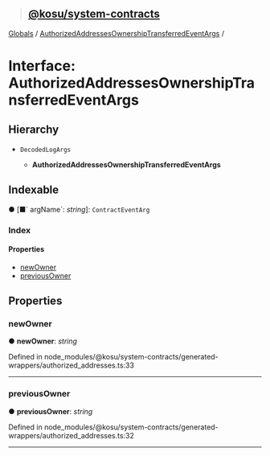 > ## [@kosu/system-contracts](../README.md)

[Globals](../globals.md) / [AuthorizedAddressesOwnershipTransferredEventArgs](authorizedaddressesownershiptransferredeventargs.md) /

# Interface: AuthorizedAddressesOwnershipTransferredEventArgs

## Hierarchy

* `DecodedLogArgs`

  * **AuthorizedAddressesOwnershipTransferredEventArgs**

## Indexable

● \[■&#x60; argName&#x60;: *string*\]: `ContractEventArg`

### Index

#### Properties

* [newOwner](authorizedaddressesownershiptransferredeventargs.md#newowner)
* [previousOwner](authorizedaddressesownershiptransferredeventargs.md#previousowner)

## Properties

###  newOwner

● **newOwner**: *string*

Defined in node_modules/@kosu/system-contracts/generated-wrappers/authorized_addresses.ts:33

___

###  previousOwner

● **previousOwner**: *string*

Defined in node_modules/@kosu/system-contracts/generated-wrappers/authorized_addresses.ts:32

___